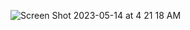 ![Screen Shot 2023-05-14 at 4 21 18 AM](https://github.com/sahlbakshi/battleship/assets/86169374/505609cb-d6ec-407e-8b62-36e69970843f)
